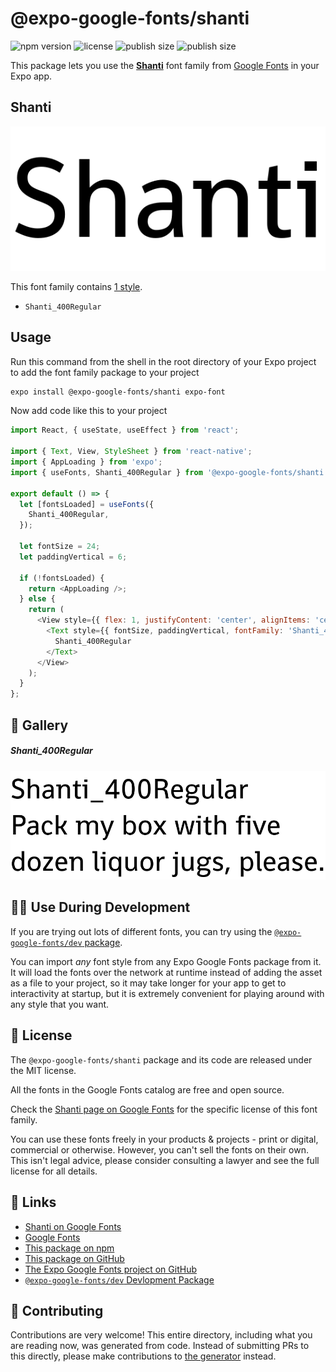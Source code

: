 # @expo-google-fonts/shanti

![npm version](https://flat.badgen.net/npm/v/@expo-google-fonts/shanti)
![license](https://flat.badgen.net/github/license/expo/google-fonts)
![publish size](https://flat.badgen.net/packagephobia/install/@expo-google-fonts/shanti)
![publish size](https://flat.badgen.net/packagephobia/publish/@expo-google-fonts/shanti)

This package lets you use the [**Shanti**](https://fonts.google.com/specimen/Shanti) font family from [Google Fonts](https://fonts.google.com/) in your Expo app.

## Shanti

![Shanti](./font-family.png)

This font family contains [1 style](#-gallery).

- `Shanti_400Regular`

## Usage

Run this command from the shell in the root directory of your Expo project to add the font family package to your project
```sh
expo install @expo-google-fonts/shanti expo-font
```

Now add code like this to your project
```js
import React, { useState, useEffect } from 'react';

import { Text, View, StyleSheet } from 'react-native';
import { AppLoading } from 'expo';
import { useFonts, Shanti_400Regular } from '@expo-google-fonts/shanti';

export default () => {
  let [fontsLoaded] = useFonts({
    Shanti_400Regular,
  });

  let fontSize = 24;
  let paddingVertical = 6;

  if (!fontsLoaded) {
    return <AppLoading />;
  } else {
    return (
      <View style={{ flex: 1, justifyContent: 'center', alignItems: 'center' }}>
        <Text style={{ fontSize, paddingVertical, fontFamily: 'Shanti_400Regular' }}>
          Shanti_400Regular
        </Text>
      </View>
    );
  }
};

```

## 🔡 Gallery

##### Shanti_400Regular
![Shanti_400Regular](./Shanti_400Regular.ttf.png)


## 👩‍💻 Use During Development

If you are trying out lots of different fonts, you can try using the [`@expo-google-fonts/dev` package](https://github.com/expo/google-fonts/tree/master/font-packages/dev#readme).

You can import *any* font style from any Expo Google Fonts package from it. It will load the fonts
over the network at runtime instead of adding the asset as a file to your project, so it may take longer
for your app to get to interactivity at startup, but it is extremely convenient
for playing around with any style that you want.

## 📖 License

The `@expo-google-fonts/shanti` package and its code are released under the MIT license.

All the fonts in the Google Fonts catalog are free and open source.

Check the [Shanti page on Google Fonts](https://fonts.google.com/specimen/Shanti) for the specific license of this font family.

You can use these fonts freely in your products & projects - print or digital, commercial or otherwise. However, you can't sell the fonts on their own. This isn't legal advice, please consider consulting a lawyer and see the full license for all details.

## 🔗 Links

- [Shanti on Google Fonts](https://fonts.google.com/specimen/Shanti)
- [Google Fonts](https://fonts.google.com/)
- [This package on npm](https://www.npmjs.com/package/@expo-google-fonts/shanti)
- [This package on GitHub](https://github.com/expo/google-fonts/tree/master/font-packages/shanti)
- [The Expo Google Fonts project on GitHub](https://github.com/expo/google-fonts)
- [`@expo-google-fonts/dev` Devlopment Package](https://github.com/expo/google-fonts/tree/master/font-packages/dev)

## 🤝 Contributing

Contributions are very welcome! This entire directory, including what you are reading now, was generated from code. Instead of submitting PRs to this directly, please make contributions to [the generator](https://github.com/expo/google-fonts/tree/master/packages/generator) instead.
